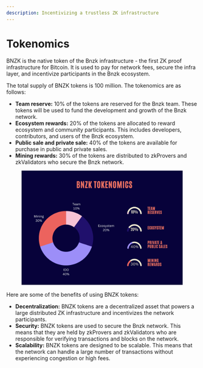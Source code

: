 ```yaml
---
description: Incentivizing a trustless ZK infrastructure
---
```


# Tokenomics



BNZK is the native token of the Bnzk infrastructure - the first ZK proof infrastructure for Bitcoin. It is used to pay for network fees, secure the infra layer, and incentivize participants in the Bnzk ecosystem.

The total supply of BNZK tokens is 100 million. The tokenomics are as follows:

* **Team reserve:** 10% of the tokens are reserved for the Bnzk team. These tokens will be used to fund the development and growth of the Bnzk network.
* **Ecosystem rewards:** 20% of the tokens are allocated to reward ecosystem and community participants. This includes developers, contributors, and users of the Bnzk ecosystem.
* **Public sale and private sale:** 40% of the tokens are available for purchase in public and private sales.
* **Mining rewards:** 30% of the tokens are distributed to zkProvers and zkValidators who secure the Bnzk network.

<figure><img src=".gitbook/assets/Screen Shot 2023-06-18 at 3.28.51 PM.png" alt=""><figcaption></figcaption></figure>





Here are some of the benefits of using BNZK tokens:

* **Decentralization:** BNZK tokens are a decentralized asset that powers a large distributed ZK infrastructure and incentivizes the network participants.
* **Security:** BNZK tokens are used to secure the Bnzk network. This means that they are held by zkProvers and zkValidators who are responsible for verifying transactions and blocks on the network.
* **Scalability:** BNZK tokens are designed to be scalable. This means that the network can handle a large number of transactions without experiencing congestion or high fees.

